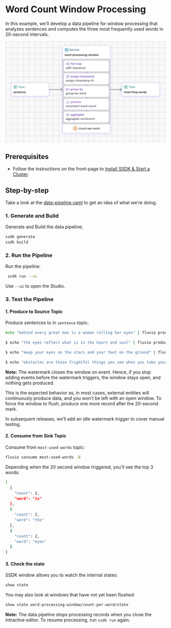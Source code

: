 # Word Count Window Processing

In this example, we'll develop a data pipeline for window processing that analyzes sentences and computes the three most frequently used words in 20-second intervals.

![Word Count Pipeline](word-count.jpg)


## Prerequisites

* Follow the instructions on the front-page to [Install SSDK & Start a Cluster].


## Step-by-step

Take a look at the [data-pipeline.yaml](./data-pipeline.yaml) to get an idea of what we're doing.


### 1. Generate and Build

Generate and Build the data pipeline;

```bash
ssdk generate
ssdk build
```

### 2. Run the Pipeline

Run the pipeline:

```bash
 ssdk run --ui
```

Use `--ui` to open the Studio.


### 3. Test the Pipeline

#### 1. Produce to Source Topic

Produce sentences to in `sentence` topic:

```bash
echo "behind every great man is a woman rolling her eyes" | fluvio produce sentence
```

```bash
$ echo "the eyes reflect what is in the heart and soul" | fluvio produce sentence
```

```bash
$ echo "keep your eyes on the stars and your feet on the ground" | fluvio produce sentence
```

```bash
$ echo "obstacles are those frightful things you see when you take your eyes off your goal" | fluvio produce sentence
```

**Note:** The watermark closes the window on event. Hence, if you stop adding events before the watermark triggers, the window stays open, and nothing gets produced.

This is the expected behavior as, in most cases, external entities will continuously produce data, and you won’t be left with an open window. To force the window to flush, produce one more record after the 20-second mark.

In subsequent releases, we’ll add an idle watermark trigger to cover manual testing.


#### 2. Consume from Sink Topic

Consume from `most-used-words` topic:

```bash
fluvio consume most-used-words -B
```

Depending when the 20 second window triggered, you'll see the top 3 words:

```bash
[
  {
    "count": 2,
    "word": "is"
  },
  {
    "count": 2,
    "word": "the"
  },
  {
    "count": 2,
    "word": "eyes"
  }
]
```

#### 3. Check the state

SSDK window allows you to watch the internal states:

```bash
show state
```

You may also look at windows that have not yet been flushed:

```bash
show state word-processing-window/count-per-word/state
```

**Note:** The data pipeline stops processing records when you close the intractive editor. To resume processing, run `ssdk run` again.



[Install SSDK & Start a Cluster]: /README.MD#prerequisites